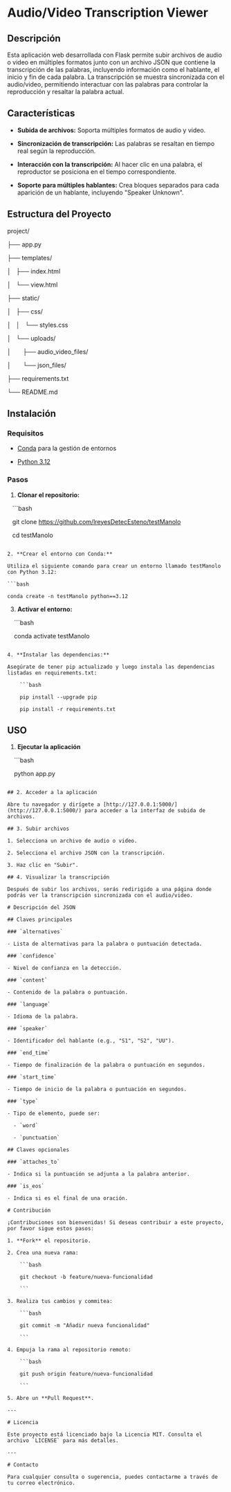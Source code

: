 # Audio/Video Transcription Viewer

## Descripción

Esta aplicación web desarrollada con Flask permite subir archivos de audio o video en múltiples formatos junto con un archivo JSON que contiene la transcripción de las palabras, incluyendo información como el hablante, el inicio y fin de cada palabra. La transcripción se muestra sincronizada con el audio/video, permitiendo interactuar con las palabras para controlar la reproducción y resaltar la palabra actual.

## Características

- **Subida de archivos:** Soporta múltiples formatos de audio y video.

- **Sincronización de transcripción:** Las palabras se resaltan en tiempo real según la reproducción.

- **Interacción con la transcripción:** Al hacer clic en una palabra, el reproductor se posiciona en el tiempo correspondiente.

- **Soporte para múltiples hablantes:** Crea bloques separados para cada aparición de un hablante, incluyendo "Speaker Unknown".

## Estructura del Proyecto

project/

├── app.py

├── templates/

│   ├── index.html

│   └── view.html

├── static/

│   ├── css/

│   │   └── styles.css

│   └── uploads/

│       ├── audio_video_files/

│       └── json_files/

├── requirements.txt

└── README.md

## Instalación

### Requisitos

- [Conda](https://docs.conda.io/en/latest/) para la gestión de entornos

- [Python 3.12](https://www.python.org/downloads/)

### Pasos

1. **Clonar el repositorio:**

   ```bash

   git clone https://github.com/lreyesDetecEsteno/testManolo

   cd testManolo 
```

2. **Crear el entorno con Conda:**

Utiliza el siguiente comando para crear un entorno llamado testManolo con Python 3.12:

```bash 

conda create -n testManolo python==3.12
```

3. **Activar el entorno:**

    ```bash

    conda activate testManolo
```

4. **Instalar las dependencias:**

Asegúrate de tener pip actualizado y luego instala las dependencias listadas en requirements.txt:

    ```bash

    pip install --upgrade pip

    pip install -r requirements.txt
```

## USO

1. **Ejecutar la aplicación**

    ```bash

    python app.py
```

## 2. Acceder a la aplicación

Abre tu navegador y dirígete a [http://127.0.0.1:5000/](http://127.0.0.1:5000/) para acceder a la interfaz de subida de archivos.

## 3. Subir archivos

1. Selecciona un archivo de audio o video.

2. Selecciona el archivo JSON con la transcripción.

3. Haz clic en "Subir".

## 4. Visualizar la transcripción

Después de subir los archivos, serás redirigido a una página donde podrás ver la transcripción sincronizada con el audio/video.

# Descripción del JSON

## Claves principales

### `alternatives`

- Lista de alternativas para la palabra o puntuación detectada.

### `confidence`

- Nivel de confianza en la detección.

### `content`

- Contenido de la palabra o puntuación.

### `language`

- Idioma de la palabra.

### `speaker`

- Identificador del hablante (e.g., "S1", "S2", "UU").

### `end_time`

- Tiempo de finalización de la palabra o puntuación en segundos.

### `start_time`

- Tiempo de inicio de la palabra o puntuación en segundos.

### `type`

- Tipo de elemento, puede ser:

  - `word`

  - `punctuation`

## Claves opcionales

### `attaches_to`

- Indica si la puntuación se adjunta a la palabra anterior.

### `is_eos`

- Indica si es el final de una oración.

# Contribución

¡Contribuciones son bienvenidas! Si deseas contribuir a este proyecto, por favor sigue estos pasos:

1. **Fork** el repositorio.

2. Crea una nueva rama:

    ```bash

    git checkout -b feature/nueva-funcionalidad

    ```

3. Realiza tus cambios y commitea:

    ```bash

    git commit -m "Añadir nueva funcionalidad"

    ```

4. Empuja la rama al repositorio remoto:

    ```bash

    git push origin feature/nueva-funcionalidad

    ```

5. Abre un **Pull Request**.

---

# Licencia

Este proyecto está licenciado bajo la Licencia MIT. Consulta el archivo `LICENSE` para más detalles.

---

# Contacto

Para cualquier consulta o sugerencia, puedes contactarme a través de tu correo electrónico.